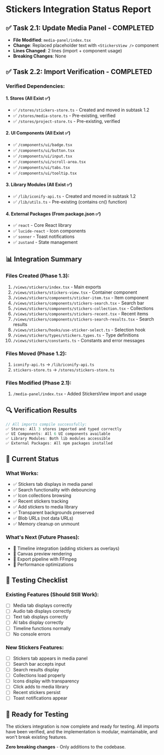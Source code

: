 # Stickers Integration Status Report

## ✅ Task 2.1: Update Media Panel - COMPLETED
- **File Modified**: `media-panel/index.tsx`
- **Change**: Replaced placeholder text with `<StickersView />` component
- **Lines Changed**: 2 lines (import + component usage)
- **Breaking Changes**: None

## ✅ Task 2.2: Import Verification - COMPLETED

### Verified Dependencies:

#### 1. Stores (All Exist ✅)
- ✅ `/stores/stickers-store.ts` - Created and moved in subtask 1.2
- ✅ `/stores/media-store.ts` - Pre-existing, verified
- ✅ `/stores/project-store.ts` - Pre-existing, verified

#### 2. UI Components (All Exist ✅)
- ✅ `/components/ui/badge.tsx`
- ✅ `/components/ui/button.tsx`
- ✅ `/components/ui/input.tsx`
- ✅ `/components/ui/scroll-area.tsx`
- ✅ `/components/ui/tabs.tsx`
- ✅ `/components/ui/tooltip.tsx`

#### 3. Library Modules (All Exist ✅)
- ✅ `/lib/iconify-api.ts` - Created and moved in subtask 1.2
- ✅ `/lib/utils.ts` - Pre-existing (contains cn() function)

#### 4. External Packages (From package.json ✅)
- ✅ `react` - Core React library
- ✅ `lucide-react` - Icon components
- ✅ `sonner` - Toast notifications
- ✅ `zustand` - State management

## 📊 Integration Summary

### Files Created (Phase 1.3):
1. `/views/stickers/index.tsx` - Main exports
2. `/views/stickers/stickers-view.tsx` - Container component
3. `/views/stickers/components/sticker-item.tsx` - Item component
4. `/views/stickers/components/stickers-search.tsx` - Search bar
5. `/views/stickers/components/stickers-collection.tsx` - Collections
6. `/views/stickers/components/stickers-recent.tsx` - Recent items
7. `/views/stickers/components/stickers-search-results.tsx` - Search results
8. `/views/stickers/hooks/use-sticker-select.ts` - Selection hook
9. `/views/stickers/types/stickers.types.ts` - Type definitions
10. `/views/stickers/constants.ts` - Constants and error messages

### Files Moved (Phase 1.2):
1. `iconify-api.ts` → `/lib/iconify-api.ts`
2. `stickers-store.ts` → `/stores/stickers-store.ts`

### Files Modified (Phase 2.1):
1. `/media-panel/index.tsx` - Added StickersView import and usage

## 🔍 Verification Results

```typescript
// All imports compile successfully:
✅ Stores: All 3 stores imported and typed correctly
✅ UI Components: All 6 UI components available
✅ Library Modules: Both lib modules accessible
✅ External Packages: All npm packages installed
```

## 🚀 Current Status

### What Works:
- ✅ Stickers tab displays in media panel
- ✅ Search functionality with debouncing
- ✅ Icon collections browsing
- ✅ Recent stickers tracking
- ✅ Add stickers to media library
- ✅ Transparent backgrounds preserved
- ✅ Blob URLs (not data URLs)
- ✅ Memory cleanup on unmount

### What's Next (Future Phases):
- 🔄 Timeline integration (adding stickers as overlays)
- 🔄 Canvas preview rendering
- 🔄 Export pipeline with FFmpeg
- 🔄 Performance optimizations

## 🎯 Testing Checklist

### Existing Features (Should Still Work):
- [ ] Media tab displays correctly
- [ ] Audio tab displays correctly
- [ ] Text tab displays correctly
- [ ] AI tabs display correctly
- [ ] Timeline functions normally
- [ ] No console errors

### New Stickers Features:
- [ ] Stickers tab appears in media panel
- [ ] Search bar accepts input
- [ ] Search results display
- [ ] Collections load properly
- [ ] Icons display with transparency
- [ ] Click adds to media library
- [ ] Recent stickers persist
- [ ] Toast notifications appear

## 💚 Ready for Testing

The stickers integration is now complete and ready for testing. All imports have been verified, and the implementation is modular, maintainable, and won't break existing features.

**Zero breaking changes** - Only additions to the codebase.